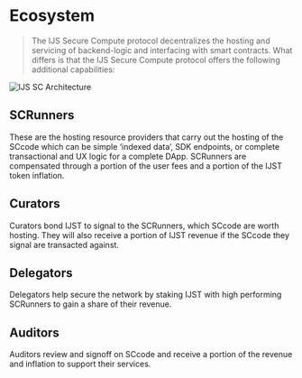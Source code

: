 # Ecosystem
>The IJS Secure Compute protocol decentralizes the hosting and servicing of backend-logic and interfacing with smart contracts.  What differs is that the IJS Secure Compute protocol offers the following additional capabilities:

![IJS SC Architecture](_media/IJS_SC_Architecture_Detail.png)

## SCRunners
These are the hosting resource providers that carry out the hosting of the SCcode which can be simple ‘indexed data’, SDK endpoints, or complete transactional and UX logic for a complete DApp.  SCRunners are compensated through a portion of the user fees and a portion of the IJST token inflation.
## Curators
Curators bond IJST to signal to the SCRunners, which SCcode are worth hosting.  They will also receive a portion of IJST revenue if the SCcode they signal are transacted against.
## Delegators
Delegators help secure the network by staking IJST with high performing SCRunners to gain a share of their revenue.
## Auditors
Auditors review and signoff on SCcode and receive a portion of the revenue and inflation to support their services.
